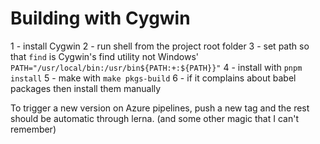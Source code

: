 # Building with Cygwin


1 - install Cygwin
2 - run shell from the project root folder
3 - set path so that `find` is Cygwin's find utility not Windows'
    `PATH="/usr/local/bin:/usr/bin${PATH:+:${PATH}}"`
4 - install with `pnpm install`
5 - make with `make pkgs-build`
6 - if it complains about babel packages then install them manually

To trigger a new version on Azure pipelines, push a new tag and the rest should be automatic through lerna.
(and some other magic that I can't remember)